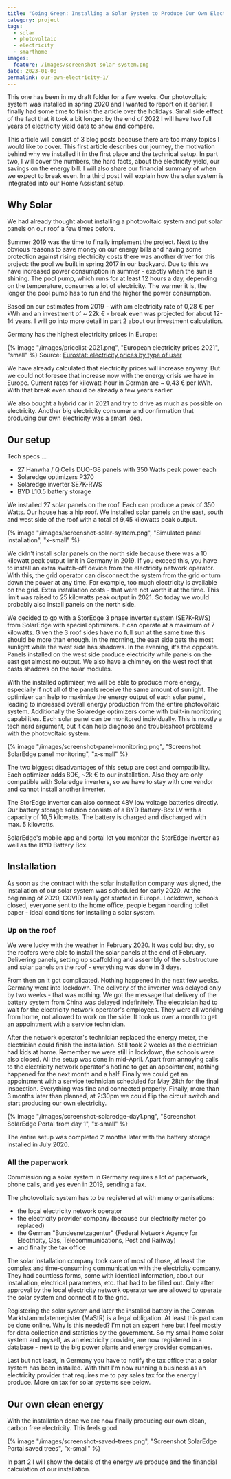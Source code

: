 ```yaml
---
title: "Going Green: Installing a Solar System to Produce Our Own Electricity"
category: project
tags:
  - solar
  - photovoltaic
  - electricity
  - smarthome
images:
  feature: /images/screenshot-solar-system.png
date: 2023-01-08
permalink: our-own-electricity-1/
---
```

This one has been in my draft folder for a few weeks. Our photovoltaic system was installed in spring 2020 and I wanted to report on it earlier. I finally had some time to finish the article over the holidays. Small side effect of the fact that it took a bit longer: by the end of 2022 I will have two full years of electricity yield data to show and compare.

This article will consist of 3 blog posts because there are too many topics I would like to cover. This first article describes our journey, the motivation behind why we installed it in the first place and the technical setup. In part two, I will cover the numbers, the hard facts, about the electricity yield, our savings on the energy bill. I will also share our financial summary of when we expect to break even. In a third post I will explain how the solar system is integrated into our Home Assistant setup.

## Why Solar

We had already thought about installing a photovoltaic system and put solar panels on our roof a few times before.

Summer 2019 was the time to finally implement the project. Next to the obvious reasons to save money on our energy bills and having some protection against rising electricity costs there was another driver for this project: the pool we built in spring 2017 in our backyard. Due to this we have increased power consumption in summer - exactly when the sun is shining. The pool pump, which runs for at least 12 hours a day, depending on the temperature, consumes a lot of electricity. The warmer it is, the longer the pool pump has to run and the higher the power consumption.

Based on our estimates from 2019 - with am electricity rate of 0,28 € per kWh and an investment of ~ 22k € - break even was projected for about 12-14 years. I will go into more detail in part 2 about our investment calculation.

Germany has the highest electricity prices in Europe:

{% image "/images/pricelist-2021.png", "European electricity prices 2021", "small" %}
Source: [Eurostat: electricity prices by type of user](https://ec.europa.eu/eurostat/databrowser/bookmark/f1f42d1e-4766-4f49-9612-b11bae203fe8?lang=en)

We have already calculated that electricity prices will increase anyway. But we could not foresee that increase now with the energy crisis we have in Europe. Current rates for kilowatt-hour in German are ~ 0,43 € per kWh. With that break even should be already a few years earlier.

We also bought a hybrid car in 2021 and try to drive as much as possible on electricity. Another big electricity consumer and confirmation that producing our own electricity was a smart idea.

## Our setup

Tech specs ...

* 27 Hanwha / Q.Cells DUO-G8 panels with 350 Watts peak power each
* Solaredge optimizers P370
* Solaredge inverter SE7K-RWS
* BYD L10.5 battery storage

We installed 27 solar panels on the roof. Each can produce a peak of 350 Watts. Our house has a hip roof. We installed solar panels on the east, south and west side of the roof with a total of 9,45 kilowatts peak output. 

{% image "/images/screenshot-solar-system.png", "Simulated panel installation", "x-small" %}

We didn't install solar panels on the north side because there was a 10 kilowatt peak output limit in Germany in 2019. If you exceed this, you have to install an extra switch-off device from the electricity network operator. With this, the grid operator can disconnect the system from the grid or turn down the power at any time. For example, too much electricity is available on the grid. Extra installation costs - that were not worth it at the time. This limit was raised to 25 kilowatts peak output in 2021. So today we would probably also install panels on the north side.

We decided to go with a StorEdge 3 phase inverter system (SE7K-RWS) from SolarEdge with special optimizers. It can operate at a maximum of 7 kilowatts. Given the 3 roof sides have no full sun at the same time this should be more than enough. In the morning, the east side gets the most sunlight while the west side has shadows. In the evening, it's the opposite. Panels installed on the west side produce electricity while panels on the east get almost no output. We also have a chimney on the west roof that casts shadows on the solar modules.

With the installed optimizer, we will be able to produce more energy, especially if not all of the panels receive the same amount of sunlight. The optimizer can help to maximize the energy output of each solar panel, leading to increased overall energy production from the entire photovoltaic system. Additionally the Solaredge optimizers come with built-in monitoring capabilities. Each solar panel can be monitored individually. This is mostly a tech nerd argument, but it can help diagnose and troubleshoot problems with the photovoltaic system.

{% image "/images/screenshot-panel-monitoring.png", "Screenshot SolarEdge panel monitoring", "x-small" %}

The two biggest disadvantages of this setup are cost and compatibility. Each optimizer adds 80€, ~2k € to our installation. Also they are only compatible with Solaredge inverters, so we have to stay with one vendor and cannot install another inverter.

The StorEdge inverter can also connect 48V low voltage batteries directly. Our battery storage solution consists of a BYD Battery-Box LV with a capacity of 10,5 kilowatts. The battery is charged and discharged with max. 5 kilowatts.

SolarEdge's mobile app and portal let you monitor the StorEdge inverter as well as the BYD Battery Box.

## Installation

As soon as the contract with the solar installation company was signed, the installation of our solar system was scheduled for early 2020. At the beginning of 2020, COVID really got started in Europe. Lockdown, schools closed, everyone sent to the home office, people began hoarding toilet paper - ideal conditions for installing a solar system.

### Up on the roof

We were lucky with the weather in February 2020. It was cold but dry, so the roofers were able to install the solar panels at the end of February. Delivering panels, setting up scaffolding and assembly of the substructure and solar panels on the roof - everything was done in 3 days.

From then on it got complicated. Nothing happened in the next few weeks. Germany went into lockdown. The delivery of the inverter was delayed only by two weeks - that was nothing. We got the message that delivery of the battery system from China was delayed indefinitely. The electrician had to wait for the electricity network operator's employees. They were all working from home, not allowed to work on the side. It took us over a month to get an appointment with a service technician.

After the network operator's technician replaced the energy meter, the electrician could finish the installation. Still took 2 weeks as the electrician had kids at home. Remember we were still in lockdown, the schools were also closed. All the setup was done in mid-April. Apart from annoying calls to the electricity network operator's hotline to get an appointment, nothing happened for the next month and a half. Finally we could get an appointment with a service technician scheduled for May 28th for the final inspection. Everything was fine and connected properly. Finally, more than 3 months later than planned, at 2:30pm we could flip the circuit switch and start producing our own electricity.

{% image "/images/screenshot-solaredge-day1.png", "Screenshot SolarEdge Portal from day 1", "x-small" %}

The entire setup was completed 2 months later with the battery storage installed in July 2020.

### All the paperwork

Commissioning a solar system in Germany requires a lot of paperwork, phone calls, and yes even in 2019, sending a fax.

The photovoltaic system has to be registered at with many organisations:

* the local electricity network operator
* the electricity provider company (because our electricity meter go replaced)
* the German "Bundesnetzagentur" (Federal Network Agency for Electricity, Gas, Telecommunications, Post and Railway)
* and finally the tax office

The solar installation company took care of most of those, at least the complex and time-consuming communication with the electricity company. They had countless forms, some with identical information, about our installation, electrical parameters, etc. that had to be filled out. Only after approval by the local electricity network operator we are allowed to operate the solar system and connect it to the grid.

Registering the solar system and later the installed battery in the German Marktstammdatenregister (MaStR) is a legal obligation. At least this part can be done online. Why is this needed? I'm not an expert here but I feel mostly for data collection and statistics by the government. So my small home solar system and myself, as an electricity provider, are now registered in a database - next to the big power plants and energy provider companies.

Last but not least, in Germany you have to notify the tax office that a solar system has been installed. With that I'm now running a business as an electricity provider that requires me to pay sales tax for the energy I produce. More on tax for solar systems see below.

## Our own clean energy

With the installation done we are now finally producing our own clean, carbon free electricity. This feels good.

{% image "/images/screenshot-saved-trees.png", "Screenshot SolarEdge Portal saved trees", "x-small" %}

In part 2 I will show the details of the energy we produce and the financial calculation of our installation.